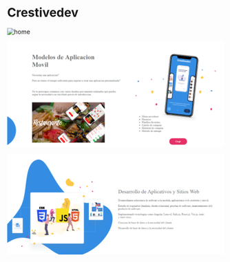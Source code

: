 # Crestivedev

![home](https://user-images.githubusercontent.com/26189854/58375870-63b20880-7f1a-11e9-921d-0390dffe29ca.gif)


![](img/model.png)



![](img/servicespage.png)



